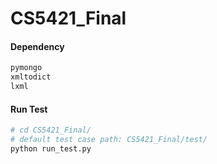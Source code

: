 # CS5421_Final

#### Dependency

```python
pymongo
xmltodict
lxml
```

#### Run Test

```sh
# cd CS5421_Final/
# default test case path: CS5421_Final/test/
python run_test.py
```